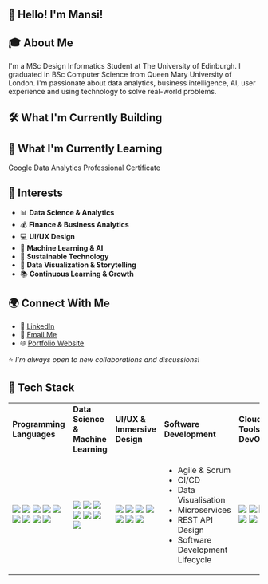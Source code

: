 ## 👋 Hello! I'm Mansi!

## 🎓 About Me
I'm a MSc Design Informatics Student at The University of Edinburgh. I graduated in BSc Computer Science from Queen Mary University of London.
I'm passionate about data analytics, business intelligence, AI, user experience and using technology to solve real-world problems.

## 🛠️ What I'm Currently Building

## 🌱 What I'm Currently Learning
Google Data Analytics Professional Certificate

## 🤔 Interests
- 📊 **Data Science & Analytics**
- 💰 **Finance & Business Analytics**
- 💻 **UI/UX Design**
- 🤖 **Machine Learning & AI**
- 🌱 **Sustainable Technology**
- 🎨 **Data Visualization & Storytelling**
- 📚 **Continuous Learning & Growth**

## 🌍 Connect With Me
- 💼 [LinkedIn](www.linkedin.com/in/mansimanoj)
- 📧 [Email Me](mailto:mansimanoj11@outlook.com)
- 🌐 [Portfolio Website](https://readymag.website/u4065009182/5266020/)

⭐ *I’m always open to new collaborations and discussions!* 

## 🚀 Tech Stack

<table>
  <tr>
    <td><b>Programming Languages</b></td>
    <td><b>Data Science & Machine Learning</b></td>
    <td><b>UI/UX & Immersive Design</b></td>
    <td><b>Software Development</b></td>
    <td><b>Cloud, Tools & DevOps</b></td>
  </tr>
  <tr>
    <td>
      <img src="https://img.shields.io/badge/Python-3776AB?style=for-the-badge&logo=python&logoColor=white">
      <img src="https://img.shields.io/badge/Java-007396?style=for-the-badge&logo=java&logoColor=white">
      <img src="https://img.shields.io/badge/C%23-239120?style=for-the-badge&logo=csharp&logoColor=white">
      <img src="https://img.shields.io/badge/C-00599C?style=for-the-badge&logo=c&logoColor=white">
      <img src="https://img.shields.io/badge/SQL-4479A1?style=for-the-badge&logo=postgresql&logoColor=white">
      <img src="https://img.shields.io/badge/JavaScript-F7DF1E?style=for-the-badge&logo=javascript&logoColor=black">
      <img src="https://img.shields.io/badge/HTML5-E34F26?style=for-the-badge&logo=html5&logoColor=white">
      <img src="https://img.shields.io/badge/CSS3-1572B6?style=for-the-badge&logo=css3&logoColor=white">
      <img src="https://img.shields.io/badge/PHP-777BB4?style=for-the-badge&logo=php&logoColor=white">
    </td>
    <td>
      <img src="https://img.shields.io/badge/TensorFlow-FF6F00?style=for-the-badge&logo=tensorflow&logoColor=white">
      <img src="https://img.shields.io/badge/PyTorch-EE4C2C?style=for-the-badge&logo=pytorch&logoColor=white">
      <img src="https://img.shields.io/badge/Pandas-150458?style=for-the-badge&logo=pandas&logoColor=white">
      <img src="https://img.shields.io/badge/Numpy-013243?style=for-the-badge&logo=numpy&logoColor=white">
      <img src="https://img.shields.io/badge/Scikit--Learn-F7931E?style=for-the-badge&logo=scikit-learn&logoColor=white">
      <img src="https://img.shields.io/badge/Power%20BI-F2C811?style=for-the-badge&logo=powerbi&logoColor=black">
      <img src="https://img.shields.io/badge/MATLAB-0076A8?style=for-the-badge&logo=mathworks&logoColor=white">
    </td>
    <td>
      <img src="https://img.shields.io/badge/Figma-F24E1E?style=for-the-badge&logo=figma&logoColor=white">
      <img src="https://img.shields.io/badge/Adobe%20XD-470137?style=for-the-badge&logo=adobe%20xd&logoColor=white">
      <img src="https://img.shields.io/badge/Adobe%20Photoshop-31A8FF?style=for-the-badge&logo=adobephotoshop&logoColor=white">
      <img src="https://img.shields.io/badge/Adobe%20Illustrator-FF9A00?style=for-the-badge&logo=adobeillustrator&logoColor=white">
      <img src="https://img.shields.io/badge/Blender-F5792A?style=for-the-badge&logo=blender&logoColor=white">
      <img src="https://img.shields.io/badge/Unity-100000?style=for-the-badge&logo=unity&logoColor=white">
      <img src="https://img.shields.io/badge/TouchDesigner-FF4000?style=for-the-badge&logo=derivative&logoColor=white">
    </td>
    <td>
      <ul>
        <li>Agile & Scrum</li>
        <li>CI/CD</li>
        <li>Data Visualisation</li>
        <li>Microservices</li>
        <li>REST API Design</li>
        <li>Software Development Lifecycle</li>
      </ul>
    </td>
    <td>
      <img src="https://img.shields.io/badge/Git-F05032?style=for-the-badge&logo=git&logoColor=white">
      <img src="https://img.shields.io/badge/Jira-0052CC?style=for-the-badge&logo=jira&logoColor=white">
      <img src="https://img.shields.io/badge/Docker-2496ED?style=for-the-badge&logo=docker&logoColor=white">
      <img src="https://img.shields.io/badge/Github-181717?style=for-the-badge&logo=github&logoColor=white">
      <img src="https://img.shields.io/badge/AWS-232F3E?style=for-the-badge&logo=amazon-aws&logoColor=white">
    </td>
  </tr>
</table>




<!--
**pluto93/pluto93** is a ✨ _special_ ✨ repository because its `README.md` (this file) appears on your GitHub profile.

Here are some ideas to get you started:

- 🔭 I’m currently working on ...
- 🌱 I’m currently learning ...
- 👯 I’m looking to collaborate on ...
- 🤔 I’m looking for help with ...
- 💬 Ask me about ...
- 📫 How to reach me: ...
- 😄 Pronouns: ...
- ⚡ Fun fact: ...
-->
